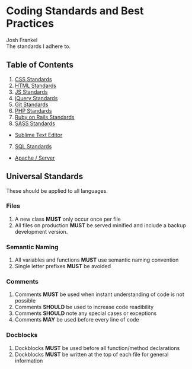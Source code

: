# Coding Standards and Best Practices  

Josh Frankel  
The standards I adhere to.  

## Table of Contents

1. [CSS Standards](https://github.com/joshmfrankel/Standards/tree/master/css)
2. [HTML Standards](https://github.com/joshmfrankel/Standards/tree/master/html)
3. [JS Standards](https://github.com/joshmfrankel/Standards/tree/master/js#JS-Best-Practices)
4. [jQuery Standards](https://github.com/joshmfrankel/Standards/tree/master/js#jQuery-Best-Practices)
5. [Git Standards](https://github.com/joshmfrankel/Standards/tree/master/git)
5. [PHP Standards](https://github.com/joshmfrankel/Standards/tree/master/php)
6. [Ruby on Rails Standards](https://github.com/joshmfrankel/Standards/tree/master/ruby-on-rails)
7. [SASS Standards]()
* [Sublime Text Editor]()
7. [SQL Standards](https://github.com/joshmfrankel/Standards/tree/master/sql)
* [Apache / Server](https://github.com/joshmfrankel/Standards/tree/master/apache)

## Universal Standards
These should be applied to all languages.

### Files
1. A new class **MUST** only occur once per file
2. All files on production **MUST** be served minified and include a backup development version.

### Semantic Naming
1. All variables and functions **MUST** use semantic naming convention
2. Single letter prefixes **MUST** be avoided

### Comments
1. Comments **MUST** be used when instant understanding of code is not possible
2. Comments **SHOULD** be used to increase code readibility
3. Comments **SHOULD** note any special cases or exceptions
4. Comments **MAY** be used before every line of code

### Docblocks
1. Dockblocks **MUST** be used before all function/method declarations
2. Dockblocks **MUST** be written at the top of each file for general information
